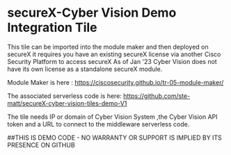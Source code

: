 # secureX-Cyber Vision Demo Integration Tile
This tile can be imported into the module maker and then deployed on secureX it requires you have an existing secureX license via another
Cisco Security Platform to access secureX As of Jan '23 Cyber Vision does not have its own license as a standalone secureX module.

Module Maker is here : https://ciscosecurity.github.io/tr-05-module-maker/

The associated serverless code is here:
https://github.com/ste-matt/secureX-cyber-vision-tiles-demo-V1

The tile needs IP or domain of Cyber Vision System ,the Cyber Vision  API token and a URL to connect to the middleware serverless code.

##THIS IS DEMO CODE - NO WARRANTY OR SUPPORT IS IMPLIED BY ITS PRESENCE ON GITHUB

